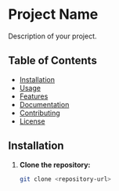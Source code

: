 # Project Name

Description of your project.

## Table of Contents

- [Installation](#installation)
- [Usage](#usage)
- [Features](#features)
- [Documentation](#documentation)
- [Contributing](#contributing)
- [License](#license)

## Installation

1. **Clone the repository:**

   ```bash
   git clone <repository-url>
